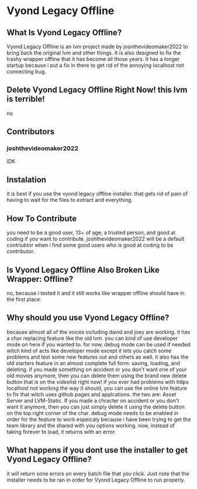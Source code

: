 # Vyond Legacy Offline
## What Is Vyond Legacy Offline?
Vyond Legacy Offline is an lvm project made by josnthevideomaker2022 to bring back the original lvm and other things. It is also designed to fix the trashy wrapper offline that it has become all those years. It has a longer startup because i put a fix in there to get rid of the annoying localhost not connecting bug.

## Delete Vyond Legacy Offline Right Now! this lvm is terrible!
no

## Contributors
### joshthevideomaker2022
IDK

## Instalation
it is best if you use the vyond legacy offline installer. that gets rid of pain of having to wait for the files to extract and everything.

## How To Contribute
you need to be a good user, 13+ of age, a trusted person, and good at coding if you want to contribute. joshthevideomaker2022 will be a default contriubtor
when i find some good users who is good at coding to be contributor.

## Is Vyond Legacy Offline Also Broken Like Wrapper: Offline?
no, because i tested it and it still works like wrapper offline should have in the first place.

## Why should you use Vyond Legacy Offline?
because almost all of the voices including david and joey are working. it has a char replacing feature like the old lvm. you can kind of use developer mode on here if you wanted to. for now, debug mode can be used if needed witch kind of acts like developer mode except it lets you catch some problems and test some new features out and others as well. it also has the old starters feature in an almost complete full form: saving, loading, and deleting. if you made something on accident or you don't want one of your old movies anymore, then you can delete them using the brand new delete button that is on the videolist right now! if you ever had problems with https localhost not working the way it should, you can use the online lvm feature to fix that witch uses github pages and applcations. the two are: Asset Server and LVM-Static. If you made a chracter on accident or you don't want it anymore, then you can just simply delete it using the delete button on the top right corner of the char. debug mode needs to be enabled in order for the feature to work espeicaly because i have been trying to get the team library and the shared with you options working. now, instead of taking forever to load, it returns with an error.

## What happens if you dont use the installer to get Vyond Legacy Offline?
it will return sone errors on every batch file that you click. Just note that the installer needs to be ran in order for Vyond Legacy Offline to run properly.
